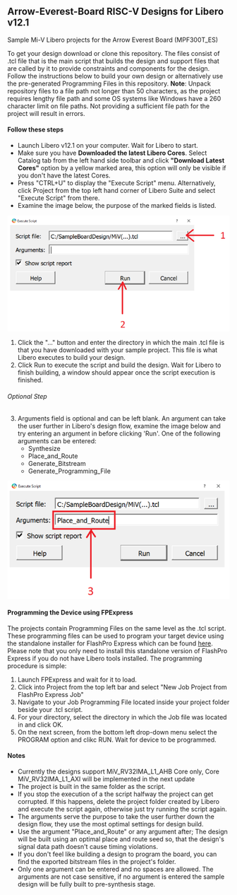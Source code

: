 ## Arrow-Everest-Board RISC-V Designs for Libero v12.1

Sample Mi-V Libero projects for the Arrow Everest Board (MPF300T_ES)

To get your design download or clone this repository. The files consist of .tcl file that is the main script that builds the design and support files that are called by it to provide constraints and components for the design. Follow the instructions below to build your own design or alternatively use the pre-generated Programming Files in this repository.
**Note**: Unpack repository files to a file path not longer than 50 characters, as the project requires
lengthy file path and some OS systems like Windows have a 260 character limit on file paths. Not providing
a sufficient file path for the project will result in errors.

#### Follow these steps

- Launch Libero v12.1 on your computer. Wait for Libero to start.
- Make sure you have __Downloaded the latest Libero Cores__. Select Catalog tab from the left hand side toolbar and click __"Download Latest Cores"__ option by a yellow marked area, this option will only be visible if you don't have the latest Cores.
- Press "CTRL+U" to display the "Execute Script" menu. Alternatively, click Project from the top left hand corner of Libero Suite and select "Execute Script" from there.
- Examine the image below, the purpose of the marked fields is listed.

 ![Execute_Script](images/libero_execute.PNG)

1. Click the "..." button and enter the directory in which the main .tcl file is that you have downloaded with your sample project. This file
is what Libero executes to build your design.
2. Click Run to execute the script and build the design. Wait for Libero to finish building, a window should appear once the script execution is finished.

###### Optional Step

3. Arguments field is optional and can be left blank. An argument can take the user further in Libero's design flow, examine the image below and try entering an argument in before clicking 'Run'. One of the following arguments can be entered:
      - Synthesize
      - Place_and_Route
      - Generate_Bitstream
      - Generate_Programming_File


![Script's_Arguments](images/libero_execute_optional.png)

#### Programming the Device using FPExpress

The projects contain Programming Files on the same level as the .tcl script. These programming files can be used to program your target device using the standalone installer for FlashPro Express which can be found [here](https://www.microsemi.com/product-directory/programming/4977-flashpro#software).
Please note that you only need to install this standalone version of FlashPro Express if you do not have Libero tools installed. The programming procedure is simple:
1. Launch FPExpress and wait for it to load.
2. Click into Project from the top left bar and select "New Job Project from FlashPro Express Job"
3. Navigate to your Job Programming File located inside your project folder beside your .tcl script.
4. For your directory, select the directory in which the Job file was located in and click OK.
5. On the next screen, from the bottom left drop-down menu select the PROGRAM option and clikc RUN. Wait for device to be programmed.


#### Notes

- Currently the designs support MiV_RV32IMA_L1_AHB Core only, Core MiV_RV32IMA_L1_AXI will be implemented in the next update
- The project is built in the same folder as the script.
- If you stop the execution of a the script halfway the project can get corrupted. If this happens, delete the project folder created by Libero and execute the script again, otherwise just try running the script again.
- The arguments serve the purpose to take the user further down the design flow, they use the most optimal settings for design build.
- Use the argument "Place_and_Route" or any argument after; The design will be built using an optimal place and route seed so, that the design's signal data path doesn't cause timing violations.
- If you don't feel like building a design to program the board, you can find the exported bitstream files in the project's folder.
- Only one argument can be entered and no spaces are allowed. The arguments are not case sensitive, if no argument is entered the sample design will be fully built to pre-synthesis stage.
